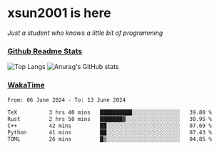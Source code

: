 # xsun2001 is here

*Just a student who knows a little bit of programming*

### [Github Readme Stats](https://github.com/anuraghazra/github-readme-stats)

![Top Langs](https://github-readme-stats.vercel.app/api/top-langs/?username=xsun2001&layout=compact&theme=radical) ![Anurag's GitHub stats](https://github-readme-stats.vercel.app/api?username=xsun2001&show_icons=true&theme=radical)

### [WakaTime](https://wakatime.com)

<!--START_SECTION:waka-->

```txt
From: 06 June 2024 - To: 13 June 2024

TeX          3 hrs 40 mins   ██████████░░░░░░░░░░░░░░░   39.88 %
Rust         2 hrs 50 mins   ███████▓░░░░░░░░░░░░░░░░░   30.95 %
C++          42 mins         ██░░░░░░░░░░░░░░░░░░░░░░░   07.69 %
Python       41 mins         ██░░░░░░░░░░░░░░░░░░░░░░░   07.43 %
TOML         26 mins         █▒░░░░░░░░░░░░░░░░░░░░░░░   04.85 %
```

<!--END_SECTION:waka-->
